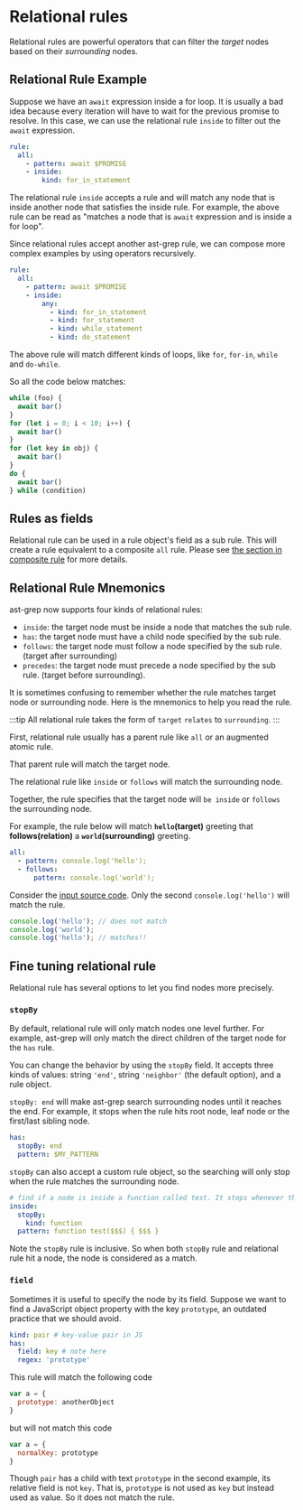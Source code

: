 # Relational rules

Relational rules are powerful operators that can filter the _target_ nodes based on their _surrounding_ nodes.

## Relational Rule Example

Suppose we have an `await` expression inside a for loop. It is usually a bad idea because every iteration will have to wait for the previous promise to resolve.
In this case, we can use the relational rule `inside` to filter out the `await` expression.


```yaml
rule:
  all:
    - pattern: await $PROMISE
    - inside:
        kind: for_in_statement
```
The relational rule `inside` accepts a rule and will match any node that is inside another node that satisfies the inside rule.
For example, the above rule can be read as "matches a node that is `await` expression and is inside a for loop".

Since relational rules accept another ast-grep rule, we can compose more complex examples by using operators recursively.

```yaml
rule:
  all:
    - pattern: await $PROMISE
    - inside:
        any:
          - kind: for_in_statement
          - kind: for_statement
          - kind: while_statement
          - kind: do_statement
```

The above rule will match different kinds of loops, like `for`, `for-in`, `while` and `do-while`.

So all the code below matches:

```js
while (foo) {
  await bar()
}
for (let i = 0; i < 10; i++) {
  await bar()
}
for (let key in obj) {
  await bar()
}
do {
  await bar()
} while (condition)
```

## Rules as fields
Relational rule can be used in a rule object's field as a sub rule. This will create a rule equivalent to a composite `all` rule.
Please see [the section in composite rule](/guide/rule-config/composite-rule.html#combine-different-rules-as-fields) for more details.

## Relational Rule Mnemonics

ast-grep now supports four kinds of relational rules:

* `inside`: the target node must be inside a node that matches the sub rule.
* `has`: the target node must have a child node specified by the sub rule.
* `follows`: the target node must follow a node specified by the sub rule. (target after surrounding)
* `precedes`: the target node must precede a node specified by the sub rule. (target before surrounding).

It is sometimes confusing to remember whether the rule matches target node or surrounding node. Here is the mnemonics to help you read the rule.

:::tip
 All relational rule takes the form of `target` `relates` to `surrounding`.
:::

First, relational rule usually has a parent rule like `all` or an augmented atomic rule.

That parent rule will match the target node.

The relational rule like `inside` or `follows` will match the surrounding node.

Together, the rule specifies that the target node will `be inside` or `follows` the surrounding node.

For example, the rule below will match **`hello`(target)** greeting that **follows(relation)** a **`world`(surrounding)** greeting.

```yaml
all:
  - pattern: console.log('hello');
  - follows:
      pattern: console.log('world');
```

Consider the [input source code](/playground.html#eyJtb2RlIjoiQ29uZmlnIiwibGFuZyI6ImphdmFzY3JpcHQiLCJxdWVyeSI6ImNvbnNvbGUubG9nKCRNQVRDSCkiLCJjb25maWciOiJydWxlOlxuICBhbGw6XG4gICAgLSBwYXR0ZXJuOiBjb25zb2xlLmxvZygnaGVsbG8nKTtcbiAgICAtIGZvbGxvd3M6XG4gICAgICAgIHBhdHRlcm46IGNvbnNvbGUubG9nKCd3b3JsZCcpOyIsInNvdXJjZSI6ImNvbnNvbGUubG9nKCdoZWxsbycpOyAvLyBkb2VzIG5vdCBtYXRjaFxuY29uc29sZS5sb2coJ3dvcmxkJyk7XG5jb25zb2xlLmxvZygnaGVsbG8nKTsgLy8gbWF0Y2hlcyEhIn0=). Only the second `console.log('hello')` will match the rule.
```javascript
console.log('hello'); // does not match
console.log('world');
console.log('hello'); // matches!!
```

## Fine tuning relational rule

Relational rule has several options to let you find nodes more precisely.

### `stopBy`
By default, relational rule will only match nodes one level further. For example, ast-grep will only match the direct children of the target node for the `has` rule.

You can change the behavior by using the `stopBy` field. It accepts three kinds of values: string `'end'`, string `'neighbor'` (the default option), and a rule object.

`stopBy: end` will make ast-grep search surrounding nodes until it reaches the end. For example, it stops when the rule hits root node, leaf node or the first/last sibling node.

```yaml
has:
  stopBy: end
  pattern: $MY_PATTERN
```

`stopBy` can also accept a custom rule object, so the searching will only stop when the rule matches the surrounding node.

```yaml
# find if a node is inside a function called test. It stops whenever the ancestor node is a function.
inside:
  stopBy:
    kind: function
  pattern: function test($$$) { $$$ }
```

Note the `stopBy` rule is inclusive. So when both `stopBy` rule and relational rule hit a node, the node is considered as a match.

### `field`
Sometimes it is useful to specify the node by its field. Suppose we want to find a JavaScript object property with the key `prototype`, an outdated practice that we should avoid.

```yaml
kind: pair # key-value pair in JS
has:
  field: key # note here
  regex: 'prototype'
```

This rule will match the following code
```js
var a = {
  prototype: anotherObject
}
```
but will not match this code
```js
var a = {
  normalKey: prototype
}
```
Though `pair` has a child with text `prototype` in the second example, its relative field is not `key`. That is, `prototype` is not used as `key` but instead used as value. So it does not match the rule.
